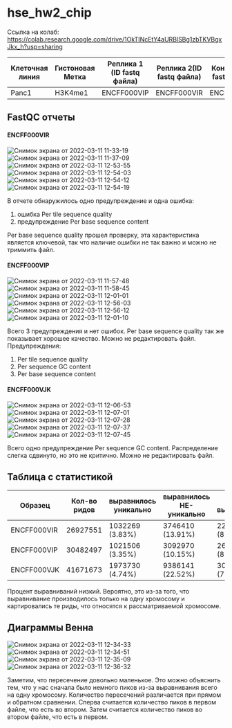 # hse_hw2_chip

Ссылка на колаб: https://colab.research.google.com/drive/1OkTINcEtY4aURBlSBg1zbTKVBgxJkx_h?usp=sharing

Клеточная линия |	Гистоновая Метка|	Реплика 1 (ID fastq файла) | Реплика 2(ID fastq файла) | Контроль (ID fastq файла) |
 --- |--- |--- |--- |---  
Panc1	| H3K4me1 |	ENCFF000VIP |	ENCFF000VIR	| ENCFF000VJK |


## FastQC отчеты
#### ENCFF000VIR
![Снимок экрана от 2022-03-11 11-33-19](https://user-images.githubusercontent.com/93282657/157831720-58fdf41f-576c-4def-a1dc-d972cb45ab70.png)
![Снимок экрана от 2022-03-11 11-37-09](https://user-images.githubusercontent.com/93282657/157831947-9579e1b7-cc84-4082-ab30-301f45f075b7.png)
![Снимок экрана от 2022-03-11 12-53-55](https://user-images.githubusercontent.com/93282657/157844290-1e86c7f5-4d76-4df9-9f93-f46afe849d14.png)
![Снимок экрана от 2022-03-11 12-54-03](https://user-images.githubusercontent.com/93282657/157844295-0e509077-6fd5-437d-81a9-0a4f8975f82b.png)
![Снимок экрана от 2022-03-11 12-54-12](https://user-images.githubusercontent.com/93282657/157844304-e8ad25f9-7f1d-4da0-b507-0b871ae69704.png)
![Снимок экрана от 2022-03-11 12-54-19](https://user-images.githubusercontent.com/93282657/157844317-9291edb2-bb4f-4f0c-8df6-a47f7d51838d.png)


В отчете обнаружилось одно предупреждение и одна ошибка:
1) ошибка Per tile sequence quality
2) предупреждение Per base sequence content

Per base sequence quality прошел проверку, эта характеристика является ключевой, так что наличие ошибки не так важно и можно не триммить файл.

#### ENCFF000VIP
![Снимок экрана от 2022-03-11 11-57-48](https://user-images.githubusercontent.com/93282657/157835184-c505253e-a6b8-4c45-9eb8-5a4f954cb873.png)
![Снимок экрана от 2022-03-11 11-58-45](https://user-images.githubusercontent.com/93282657/157835275-2a210d6b-380f-40f9-82ed-b8eee0e6d24d.png)
![Снимок экрана от 2022-03-11 12-01-01](https://user-images.githubusercontent.com/93282657/157835691-428462f5-dfbe-49ee-80db-958b2a9d6ab3.png)
![Снимок экрана от 2022-03-11 12-56-03](https://user-images.githubusercontent.com/93282657/157844622-c0f71259-1015-4697-90fa-560ed9898611.png)
![Снимок экрана от 2022-03-11 12-56-12](https://user-images.githubusercontent.com/93282657/157844632-811e686c-6767-4cab-9e14-45776cd975da.png)
![Снимок экрана от 2022-03-11 12-01-10](https://user-images.githubusercontent.com/93282657/157835699-9f425244-1f20-454d-b4de-39ea57b2b5b9.png)

Всего 3 предупреждения и нет ошибок. Per base sequence quality так же показывает хорошее качество. Можно не редактировать файл.
Предупреждения:
1) Per tile sequence quality
2) Per sequence GC content
3) Per base sequence content

#### ENCFF000VJK
![Снимок экрана от 2022-03-11 12-06-53](https://user-images.githubusercontent.com/93282657/157837048-5bca8e75-ef3f-4a18-bdf1-61d67332f5bf.png)
![Снимок экрана от 2022-03-11 12-07-01](https://user-images.githubusercontent.com/93282657/157837711-15f45c7c-6fd5-4f8c-b675-c88f66bcc589.png)
![Снимок экрана от 2022-03-11 12-07-28](https://user-images.githubusercontent.com/93282657/157837054-66e0c6e0-0e06-4b03-a7f1-44a4783700b2.png)
![Снимок экрана от 2022-03-11 12-07-37](https://user-images.githubusercontent.com/93282657/157837078-75cd0452-c09e-46c9-a81f-e2edd9baceef.png)
![Снимок экрана от 2022-03-11 12-07-45](https://user-images.githubusercontent.com/93282657/157837090-81b6e8bc-019e-4874-a034-0181efe982ee.png)

Всего одно предупреждение Per sequence GC content. Распределение слегка сдвинуто, но это не критично. Можно не редактировать файл.

## Таблица с статистикой

Образец | Кол-во ридов | выравнилось уникально | выравнилось НЕ-уникально |  НЕ выравнилось |
 --- |--- |--- |--- |---  
ENCFF000VIR | 26927551 | 1032269 (3.83%) | 3746410 (13.91%) | 22148872 (82.25%) |
ENCFF000VIP | 30482497 | 1021506 (3.35%) | 3092970 (10.15%) | 26368021 (86.50%) |
ENCFF000VJK | 41671673 | 1973730 (4.74%) | 9386141 (22.52%) | 30311802 (72.74%) |

Процент выравниваний  низкий. Вероятно, это из-за того, что выравнивание производилось только на одну хромосому и картировались те риды, что относятся к рассматриваемой хромосоме.


## Диаграммы Венна
![Снимок экрана от 2022-03-11 12-34-33](https://user-images.githubusercontent.com/93282657/157841324-84956ee5-d149-49f3-9dbc-f3b3340acadb.png)
![Снимок экрана от 2022-03-11 12-34-51](https://user-images.githubusercontent.com/93282657/157841323-a9e91641-2a16-45ce-b748-a92cb0a26743.png)
![Снимок экрана от 2022-03-11 12-35-09](https://user-images.githubusercontent.com/93282657/157841319-d8f2e288-505b-4e71-8a00-41e8b48a5b15.png)
![Снимок экрана от 2022-03-11 12-36-32](https://user-images.githubusercontent.com/93282657/157841312-e75be2e0-8906-4d35-8619-67135069e213.png)

Заметим, что пересечение довольно маленькое. Это можно объяснить тем, что у нас сначала было немного пиков из-за выравнивания всего на одну хромосому.
Количество пересечений различается при прямом и обратном сравнении. Сперва считается количество пиков в первом файле, что есть во втором. Затем считается количество пиков во втором файле, что есть в первом. 

